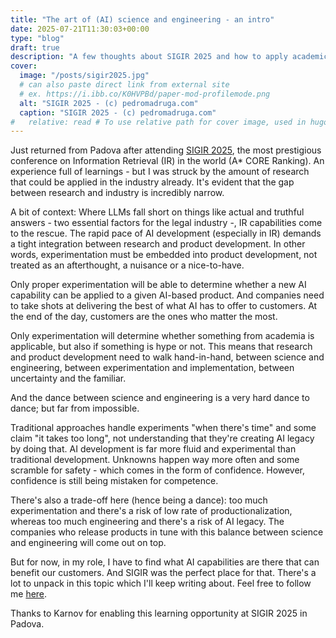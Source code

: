```yaml
---
title: "The art of (AI) science and engineering - an intro"
date: 2025-07-21T11:30:03+00:00
type: "blog"
draft: true
description: "A few thoughts about SIGIR 2025 and how to apply academic research in the industry."
cover:
  image: "/posts/sigir2025.jpg"
  # can also paste direct link from external site
  # ex. https://i.ibb.co/K0HVPBd/paper-mod-profilemode.png
  alt: "SIGIR 2025 - (c) pedromadruga.com"
  caption: "SIGIR 2025 - (c) pedromadruga.com"
#   relative: read # To use relative path for cover image, used in hugo Page-bundles
---
```


Just returned from Padova after attending [SIGIR 2025](https://sigir2025.dei.unipd.it/), the most prestigious conference on Information Retrieval (IR) in the world (A* CORE Ranking). An experience full of learnings - but I was struck by the amount of research that could be applied in the industry already. It's evident that the gap between research and industry is incredibly narrow.

A bit of context: Where LLMs fall short on things like actual and truthful answers - two essential factors for the legal industry -, IR capabilities come to the rescue. The rapid pace of AI development (especially in IR) demands a tight integration between research and product development. In other words, experimentation must be embedded into product development, not treated as an afterthought, a nuisance or a nice-to-have.

Only proper experimentation will be able to determine whether a new AI capability can be applied to a given AI-based product. And companies need to take shots at delivering the best of what AI has to offer to customers. At the end of the day, customers are the ones who matter the most.

Only experimentation will determine whether something from academia is applicable, but also if something is hype or not. This means that research and product development need to walk hand-in-hand, between science and engineering, between experimentation and implementation, between uncertainty and the familiar.

And the dance between science and engineering is a very hard dance to dance; but far from impossible.

Traditional approaches handle experiments "when there's time" and some claim "it takes too long", not understanding that they're creating AI legacy by doing that. AI development is far more fluid and experimental than traditional development. Unknowns happen way more often and some scramble for safety - which comes in the form of confidence. However, confidence is still being mistaken for competence. 

There's also a trade-off here (hence being a dance): too much experimentation and there's a risk of low rate of productionalization, whereas too much engineering and there's a risk of AI legacy. The companies who release products in tune with this balance between science and engineering will come out on top. 

But for now, in my role, I have to find what AI capabilities are there that can benefit our customers. And SIGIR was the perfect place for that. There's a lot to unpack in this topic which I'll keep writing about. Feel free to follow me [here](/newsletter).

Thanks to Karnov for enabling this learning opportunity at SIGIR 2025 in Padova.
